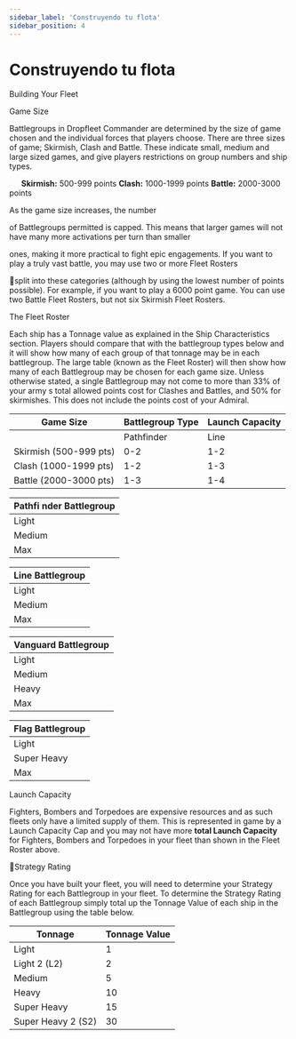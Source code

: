 ```yaml
---
sidebar_label: 'Construyendo tu flota'
sidebar_position: 4
---
```


# Construyendo tu flota

Building Your Fleet

Game Size

Battlegroups in Dropfleet Commander are determined by the size of game chosen and the individual forces that players choose. There are three sizes of game; Skirmish, Clash and Battle. These indicate small, medium and large sized games, and give players restrictions on group numbers and ship types.

`   `**Skirmish:** 500-999 points    **Clash:** 1000-1999 points    **Battle:** 2000-3000 points

As the game size increases, the number

of Battlegroups permitted is capped. This means that larger games will not have many more activations per turn than smaller

ones, making it more practical to fight epic engagements. If you want to play a truly vast battle, you may use two or more Fleet Rosters

split into these categories (although by using the lowest number of points possible). For example, if you want to play a 6000 point game. You can use two  Battle  Fleet Rosters, but not six  Skirmish  Fleet Rosters.

The Fleet Roster

Each ship has a Tonnage value as explained in the Ship Characteristics section. Players should compare that with the battlegroup types below and it will show how many of each group of that tonnage may be in each battlegroup. The large table (known as the Fleet Roster) will then show how many of each Battlegroup may be chosen for each game size. Unless otherwise stated, a single Battlegroup may not come to more than 33% of your army s total allowed points cost for Clashes and Battles, and 50% for skirmishes. This does not include the points cost of your Admiral.

|Game Size|Battlegroup Type|Launch Capacity|
| - | - | - |
||Pathfinder|Line|Vanguard|Flag|Max||
|Skirmish (500-999 pts)|0-2|1-2|0-1|0|4|10|
|Clash (1000-1999 pts)|1-2|1-3|0-2|0-1|6|15|
|Battle (2000-3000 pts)|1-3|1-4|0-3|0-2|7|20|


|Pathfi nder Battlegroup|
| - |
|Light|1-3|
|Medium|0-1|
|Max|3|

|Line Battlegroup|
| - |
|Light|0-2|
|Medium|1-3|
|Max|3|


|Vanguard Battlegroup|
| - |
|Light|0-1|
|Medium|0-1|
|Heavy|1-2|
|Max|3|

|Flag Battlegroup|
| - |
|Light|0-1|
|Super Heavy|1-2|
|Max|3|

Launch Capacity

Fighters, Bombers and Torpedoes are expensive resources and as such fleets only have a limited supply of them. This is represented in game by a Launch Capacity Cap and you may not have more **total Launch Capacity** for Fighters, Bombers and Torpedoes in your fleet than shown in the Fleet Roster above.

Strategy Rating

Once you have built your fleet, you will need to determine your Strategy Rating for each Battlegroup in your fleet. To determine the Strategy Rating of each Battlegroup simply total up the Tonnage Value of each ship in the Battlegroup using the table below.



|Tonnage|Tonnage Value|
| - | - |
|Light|1|
|Light 2 (L2)|2|
|Medium|5|
|Heavy|10|
|Super Heavy|15|
|Super Heavy 2 (S2)|30|



